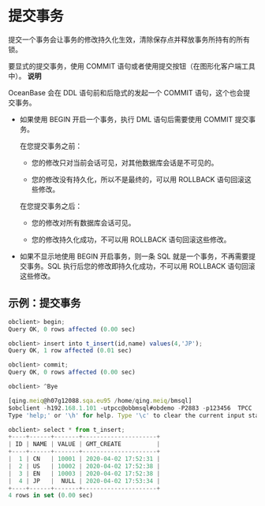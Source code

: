 提交事务 
=========================



提交一个事务会让事务的修改持久化生效，清除保存点并释放事务所持有的所有锁。

要显式的提交事务，使用 COMMIT 语句或者使用提交按钮（在图形化客户端工具中）。
**说明**



OceanBase 会在 DDL 语句前和后隐式的发起一个 COMMIT 语句，这个也会提交事务。

* 如果使用 BEGIN 开启一个事务，执行 DML 语句后需要使用 COMMIT 提交事务。

  在您提交事务之前：
  * 您的修改只对当前会话可见，对其他数据库会话是不可见的。

    
  
  * 您的修改没有持久化，所以不是最终的，可以用 ROLLBACK 语句回滚这些修改。

    
  

  

  在您提交事务之后：
  * 您的修改对所有数据库会话可见。

    
  
  * 您的修改持久化成功，不可以用 ROLLBACK 语句回滚这些修改。

    
  

  

* 如果不显示地使用 BEGIN 开启事务，则一条 SQL 就是一个事务，不再需要提交事务。SQL 执行后您的修改即持久化成功，不可以用 ROLLBACK 语句回滚这些修改。

  




示例：提交事务 
----------------

```javascript
obclient> begin;
Query OK, 0 rows affected (0.00 sec)

obclient> insert into t_insert(id,name) values(4,'JP');
Query OK, 1 row affected (0.01 sec)

obclient> commit;
Query OK, 0 rows affected (0.00 sec)

obclient> ^Bye

[qing.meiq@h07g12088.sqa.eu95 /home/qing.meiq/bmsql]
$obclient -h192.168.1.101 -utpcc@obbmsql#obdemo -P2883 -p123456  TPCC
Type 'help;' or '\h' for help. Type '\c' to clear the current input statement.

obclient> select * from t_insert;
+----+------+-------+---------------------+
| ID | NAME | VALUE | GMT_CREATE          |
+----+------+-------+---------------------+
|  1 | CN   | 10001 | 2020-04-02 17:52:31 |
|  2 | US   | 10002 | 2020-04-02 17:52:38 |
|  3 | EN   | 10003 | 2020-04-02 17:52:38 |
|  4 | JP   |  NULL | 2020-04-02 17:53:34 |
+----+------+-------+---------------------+
4 rows in set (0.00 sec)
```


